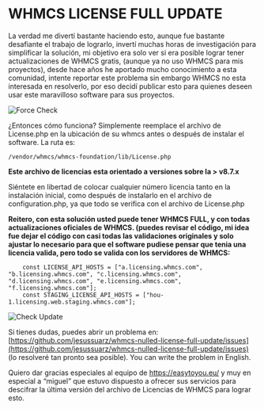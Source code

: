 # WHMCS LICENSE FULL UPDATE
La verdad me divertí bastante haciendo esto, aunque fue bastante desafiante el trabajo de lograrlo, invertí muchas horas de investigación para simplificar la solución, mi objetivo era solo ver si era posible lograr tener actualizaciones de WHMCS gratis, (aunque ya no uso WHMCS para mis proyectos), desde hace años he aportado mucho conocimiento a esta comunidad, intente reportar este problema sin embargo WHMCS no esta interesada en resolverlo, por eso decidí publicar esto para quienes deseen usar este maravilloso software para sus proyectos. 

![Force Check](https://github.com/jesussuarz/whmcs-nulled-license-full-update/blob/main/img/force_license.png?raw=true)

¿Entonces cómo funciona? Simplemente reemplace el archivo de License.php en la ubicación de su whmcs antes o después de instalar el software. La ruta es: 
```
/vendor/whmcs/whmcs-foundation/lib/License.php
```
**Este archivo de licencias esta orientado a versiones sobre la > v8.7.x**

Siéntete en libertad de colocar cualquier número licencia tanto en la instalación inicial, como después de instalarlo en el archivo de configuration.php, ya que todo se verifica con el archivo de License.php

**Reitero, con esta solución usted puede tener WHMCS FULL, y con todas actualizaciones oficiales de WHMCS. (puedes revisar el código, mi idea fue dejar el código con casi todas las validaciones originales y solo ajustar lo necesario para que el software pudiese pensar que tenia una licencia valida, pero todo se valida con los servidores de WHMCS:**
```
    const LICENSE_API_HOSTS = ["a.licensing.whmcs.com", "b.licensing.whmcs.com", "c.licensing.whmcs.com", "d.licensing.whmcs.com", "e.licensing.whmcs.com", "f.licensing.whmcs.com"];
    const STAGING_LICENSE_API_HOSTS = ["hou-1.licensing.web.staging.whmcs.com"];
```

![Check Update](https://github.com/jesussuarz/whmcs-nulled-license-full-update/blob/main/img/update_check.png?raw=true)

Si tienes dudas, puedes abrir un problema en: [https://github.com/jesussuarz/whmcs-nulled-license-full-update/issues](https://github.com/jesussuarz/whmcs-nulled-license-full-update/issues) (lo resolveré tan pronto sea posible). You can write the problem in English.

Quiero dar gracias especiales al equipo de https://easytoyou.eu/ y muy en especial a “miguel” que estuvo dispuesto a ofrecer sus servicios para descifrar la última versión del archivo de Licencias de WHMCS para lograr esto.
